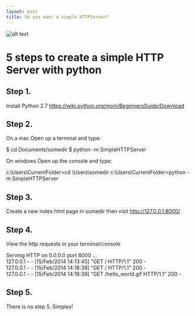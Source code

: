 ```yaml
---
layout: post
title: So you want a simple HTTPServer?
---
```


![alt text ](http://i.imgur.com/gdzl8OD.jpg, "Python simpleHTTPServer Simples")

# 5 steps to create a simple HTTP Server with python

## Step 1.

Install Python 2.7 https://wiki.python.org/moin/BeginnersGuide/Download


## Step 2.

On a mac Open up a terminal and type:

$ cd Documents/somedir
$ python -m SimpleHTTPServer

On windows Open up the console and type:

c:\Users\CurrentFolder>cd \Users\somedir
c:\Users\CurrentFolder>python -m SimpleHTTPServer


## Step 3.

Create a new index.html page in somedir then visit http://127.0.0.1:8000/


## Step 4.

View the http requests in your terminal/console

Serving HTTP on 0.0.0.0 port 8000 ...   
127.0.0.1 - - [15/Feb/2014 14:13:45] "GET / HTTP/1.1" 200 -   
127.0.0.1 - - [15/Feb/2014 14:18:38] "GET / HTTP/1.1" 200 -   
127.0.0.1 - - [15/Feb/2014 14:18:39] "GET /hello_world.gif HTTP/1.1" 200 -   


## Step 5. 

There is no step 5. Simples!
